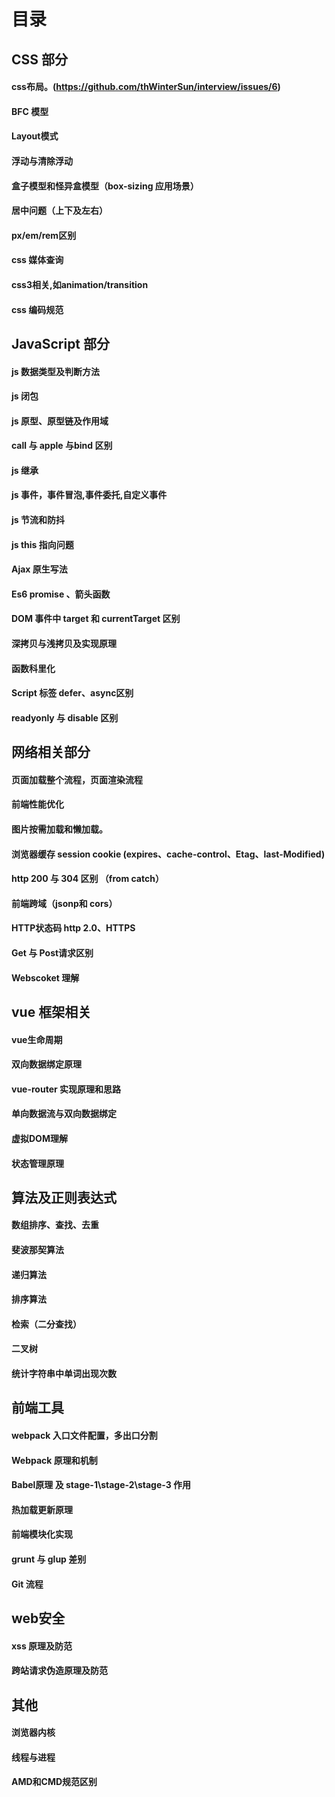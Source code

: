 
# 目录

## CSS 部分

#### css布局。(https://github.com/thWinterSun/interview/issues/6)
#### BFC 模型
#### Layout模式
#### 浮动与清除浮动
#### 盒子模型和怪异盒模型（box-sizing 应用场景）
#### 居中问题（上下及左右）
#### px/em/rem区别
#### css 媒体查询
#### css3相关,如animation/transition
#### css 编码规范

## JavaScript 部分

#### js 数据类型及判断方法
#### js 闭包
#### js 原型、原型链及作用域
#### call 与 apple 与bind 区别
#### js 继承
#### js 事件，事件冒泡,事件委托,自定义事件
#### js 节流和防抖
#### js this 指向问题
#### Ajax 原生写法
#### Es6 promise 、箭头函数
#### DOM 事件中 target 和 currentTarget 区别
#### 深拷贝与浅拷贝及实现原理
#### 函数科里化
#### Script 标签 defer、async区别
#### readyonly 与 disable 区别

## 网络相关部分

#### 页面加载整个流程，页面渲染流程
#### 前端性能优化
#### 图片按需加载和懒加载。
#### 浏览器缓存 session cookie (expires、cache-control、Etag、last-Modified)
#### http 200 与 304 区别 （from catch）
#### 前端跨域（jsonp和 cors）
#### HTTP状态码 http 2.0、HTTPS
#### Get 与 Post请求区别
#### Webscoket 理解

## vue 框架相关

#### vue生命周期
#### 双向数据绑定原理
#### vue-router 实现原理和思路
#### 单向数据流与双向数据绑定
#### 虚拟DOM理解
#### 状态管理原理

## 算法及正则表达式
#### 数组排序、查找、去重
#### 斐波那契算法
#### 递归算法
#### 排序算法
#### 检索（二分查找）
#### 二叉树
#### 统计字符串中单词出现次数

## 前端工具
#### webpack 入口文件配置，多出口分割
#### Webpack 原理和机制
#### Babel原理 及 stage-1\stage-2\stage-3 作用 
#### 热加载更新原理
#### 前端模块化实现
#### grunt 与 glup 差别
#### Git 流程

## web安全
#### xss 原理及防范
#### 跨站请求伪造原理及防范

## 其他

#### 浏览器内核
#### 线程与进程
#### AMD和CMD规范区别






